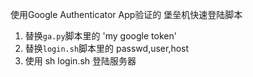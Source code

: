 使用Google Authenticator App验证的 堡垒机快速登陆脚本

1. 替换`ga.py`脚本里的 'my google token'
2. 替换`login.sh`脚本里的 passwd,user,host
3. 使用 sh login.sh 登陆服务器


